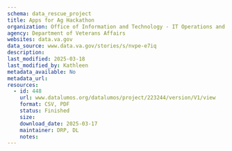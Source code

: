 ```yaml
---
schema: data_rescue_project 
title: Apps for Ag Hackathon
organization: Office of Information and Technology - IT Operations and Services (ITOPS)
agency: Department of Veterans Affairs
websites: data.va.gov
data_source: www.data.va.gov/stories/s/nvpe-e7iq
description: 
last_modified: 2025-03-18
last_modified_by: Kathleen
metadata_available: No
metadata_url: 
resources:
  - id: 448
    url: www.datalumos.org/datalumos/project/223244/version/V1/view
    format: CSV, PDF
    status: Finished
    size: 
    download_date: 2025-03-17
    maintainer: DRP, DL
    notes: 
---
```

